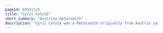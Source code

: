 ```yaml
---
pageid: 69541129
title: "Cyril Colnik"
short_summary: "Austrian metalsmith"
description: "Cyril Colnik was a Metalsmith originally from Austria sometimes called the Tiffany of the Wrought Iron. . He emigrated to the united States to attend the World's columbian Exposition in Chicago in 1893 where he won a Gold Medal for Entry to the Exposition."
---
```

